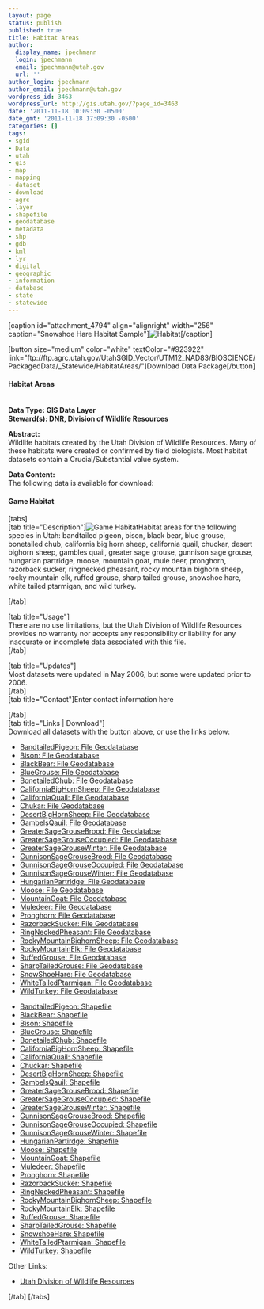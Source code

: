 ```yaml
---
layout: page
status: publish
published: true
title: Habitat Areas
author:
  display_name: jpechmann
  login: jpechmann
  email: jpechmann@utah.gov
  url: ''
author_login: jpechmann
author_email: jpechmann@utah.gov
wordpress_id: 3463
wordpress_url: http://gis.utah.gov/?page_id=3463
date: '2011-11-18 10:09:30 -0500'
date_gmt: '2011-11-18 17:09:30 -0500'
categories: []
tags:
- sgid
- Data
- utah
- gis
- map
- mapping
- dataset
- download
- agrc
- layer
- shapefile
- geodatabase
- metadata
- shp
- gdb
- kml
- lyr
- digital
- geographic
- information
- database
- state
- statewide
---
```

<p>[caption id="attachment_4794" align="alignright" width="256" caption="Snowshoe Hare Habitat Sample"]<img class="size-full wp-image-4794" src="http://gis.utah.gov/gallery/sgid/habitatbig.png" alt="Habitat" />[/caption]</p>
<p>[button size="medium" color="white" textColor="#923922" link="ftp://ftp.agrc.utah.gov/UtahSGID_Vector/UTM12_NAD83/BIOSCIENCE/PackagedData/_Statewide/HabitatAreas/"]Download Data Package[/button]</p>
<h4><strong>Habitat Areas</h4>
<p></strong><br />
<strong>Data Type: GIS Data Layer</strong><br />
<strong>Steward(s): DNR, Division of Wildlife Resources</strong></p>
<p><strong>Abstract:</strong><br />
Wildlife habitats created by the Utah Division of Wildlife Resources. Many of these habitats were created or confirmed by field biologists. Most habitat datasets contain a Crucial/Substantial value system. </p>
<p><strong>Data Content:</strong><br />
The following data is available for download:</p>
<p><h4 class="product">Game Habitat</h4>
<p>[tabs]<br />
[tab title="Description"]<img class="productImage-Thumb" src="http://gis.utah.gov/gallery/sgid/habitatsmall.png" alt="Game Habitat" />Habitat areas for the following species in Utah: bandtailed pigeon, bison, black bear, blue grouse, bonetailed chub, california big horn sheep, california quail, chuckar, desert bighorn sheep, gambles quail, greater sage grouse, gunnison sage grouse, hungarian partridge, moose, mountain goat, mule deer, pronghorn, razorback sucker, ringnecked pheasant, rocky mountain bighorn sheep, rocky mountain elk, ruffed grouse, sharp tailed grouse, snowshoe hare, white tailed ptarmigan, and wild turkey.
<div class="clear"></div>
<p> [/tab]</p>
<p>[tab title="Usage"]<br />
There are no use limitations, but the Utah Division of Wildlife Resources provides no warranty nor accepts any responsibility or liability for any inaccurate or incomplete data associated with this file.<br />
[/tab]</p>
<p>[tab title="Updates"]<br />
Most datasets were updated in May 2006, but some were updated prior to 2006.<br />
[/tab]<br />
[tab title="Contact"]Enter contact information here</p>
<p>[/tab]<br />
[tab title="Links | Download"]<br />
Download all datasets with the button above, or use the links below:</p>
<ul>
<li><a href="ftp://ftp.agrc.utah.gov/UtahSGID_Vector/UTM12_NAD83/BIOSCIENCE/UnpackagedData/Habitat_BandtailedPigeon/_Statewide/Habitat_BandtailedPigeon_gdb.zip">BandtailedPigeon: File Geodatabase</a></li>
<li><a href="ftp://ftp.agrc.utah.gov/UtahSGID_Vector/UTM12_NAD83/BIOSCIENCE/UnpackagedData/Habitat_Bison/_Statewide/Habitat_Bison_gdb.zip">Bison: File Geodatabase</a></li>
<li><a href="ftp://ftp.agrc.utah.gov/UtahSGID_Vector/UTM12_NAD83/BIOSCIENCE/UnpackagedData/Habitat_BlackBear/_Statewide/Habitat_BlackBear_gdb.zip">BlackBear: File Geodatabase</a></li>
<li><a href="ftp://ftp.agrc.utah.gov/UtahSGID_Vector/UTM12_NAD83/BIOSCIENCE/UnpackagedData/Habitat_BlueGrouse/_Statewide/Habitat_BlueGrouse_gdb.zip">BlueGrouse: File Geodatabase</a></li>
<li><a href="ftp://ftp.agrc.utah.gov/UtahSGID_Vector/UTM12_NAD83/BIOSCIENCE/UnpackagedData/Habitat_BonetailedChub/_Statewide/Habitat_BonetailedChub_gdb.zip">BonetailedChub: File Geodatabase</a></li>
<li><a href="ftp://ftp.agrc.utah.gov/UtahSGID_Vector/UTM12_NAD83/BIOSCIENCE/UnpackagedData/Habitat_CaliforniaBigHornSheep/_Statewide/Habitat_CaliforniaBigHornSheep_gdb.zip">CaliforniaBigHornSheep: File Geodatabase</a></li>
<li><a href="ftp://ftp.agrc.utah.gov/UtahSGID_Vector/UTM12_NAD83/BIOSCIENCE/UnpackagedData/Habitat_CaliforniaQuail/_Statewide/Habitat_CaliforniaQuail_gdb.zip">CaliforniaQuail: File Geodatabase</a></li>
<li><a href="ftp://ftp.agrc.utah.gov/UtahSGID_Vector/UTM12_NAD83/BIOSCIENCE/UnpackagedData/Habitat_Chukar/_Statewide/Habitat_Chukar_gdb.zip">Chukar: File Geodatabase</a></li>
<li><a href="ftp://ftp.agrc.utah.gov/UtahSGID_Vector/UTM12_NAD83/BIOSCIENCE/UnpackagedData/Habitat_DesertBighornSheep/_Statewide/Habitat_DesertBighornSheep_gdb.zip">DesertBigHornSheep: File Geodatabase</a></li>
<li><a href="ftp://ftp.agrc.utah.gov/UtahSGID_Vector/UTM12_NAD83/BIOSCIENCE/UnpackagedData/Habitat_GambelsQuail/_Statewide/Habitat_GambelsQuail_gdb.zip">GambelsQauil: File Geodatabase</a></li>
<li><a href="ftp://ftp.agrc.utah.gov/UtahSGID_Vector/UTM12_NAD83/BIOSCIENCE/UnpackagedData/Habitat_GreaterSageGrouseBrood/_Statewide/Habitat_GreaterSageGrouseBrood_gdb.zip">GreaterSageGrouseBrood: File Geodatabse</a></li>
<li><a href="ftp://ftp.agrc.utah.gov/UtahSGID_Vector/UTM12_NAD83/BIOSCIENCE/UnpackagedData/Habitat_GreaterSageGrouseOccupied/_Statewide/Habitat_GreaterSageGrouseOccupied_gdb.zip">GreaterSageGrouseOccupied: File Geodatabase</a></li>
<li><a href="ftp://ftp.agrc.utah.gov/UtahSGID_Vector/UTM12_NAD83/BIOSCIENCE/UnpackagedData/Habitat_GreaterSageGrouseWinter/_Statewide/Habitat_GreaterSageGrouseWinter_gdb.zip">GreaterSageGrouseWinter: File Geodatabase</a></li>
<li><a href="ftp://ftp.agrc.utah.gov/UtahSGID_Vector/UTM12_NAD83/BIOSCIENCE/UnpackagedData/Habitat_GunnisonSageGrouseBrood/_Statewide/Habitat_GunnisonSageGrouseBrood_gdb.zip">GunnisonSageGrouseBrood: File Geodatabase</a>
<li><a href="ftp://ftp.agrc.utah.gov/UtahSGID_Vector/UTM12_NAD83/BIOSCIENCE/UnpackagedData/Habitat_GunnisonSageGrouseOccupied/_Statewide/Habitat_GunnisonSageGrouseOccupied_gdb.zip">GunnisonSageGrouseOccupied: File Geodatabase</a></li>
<li><a href="ftp://ftp.agrc.utah.gov/UtahSGID_Vector/UTM12_NAD83/BIOSCIENCE/UnpackagedData/Habitat_GunnisonSageGrouseWinter/_Statewide/Habitat_GunnisonSageGrouseWinter_gdb.zip">GunnisonSageGrouseWinter: File Geodatabase</a></li>
<li><a href="ftp://ftp.agrc.utah.gov/UtahSGID_Vector/UTM12_NAD83/BIOSCIENCE/UnpackagedData/Habitat_HungarianPartridge/_Statewide/Habitat_HungarianPartridge_gdb.zip">HungarianPartridge: File Geodatabase</a></li>
<li><a href="ftp://ftp.agrc.utah.gov/UtahSGID_Vector/UTM12_NAD83/BIOSCIENCE/UnpackagedData/Habitat_Moose/_Statewide/Habitat_Moose_gdb.zip">Moose: File Geodatabase</a></li>
<li><a href="ftp://ftp.agrc.utah.gov/UtahSGID_Vector/UTM12_NAD83/BIOSCIENCE/UnpackagedData/Habitat_MountainGoat/_Statewide/Habitat_MountainGoat_gdb.zip">MountainGoat: File Geodatabase</a></li>
<li><a href="ftp://ftp.agrc.utah.gov/UtahSGID_Vector/UTM12_NAD83/BIOSCIENCE/UnpackagedData/Habitat_Muledeer/_Statewide/Habitat_Muledeer_gdb.zip">Muledeer: File Geodatabase</a></li>
<li><a href="ftp://ftp.agrc.utah.gov/UtahSGID_Vector/UTM12_NAD83/BIOSCIENCE/UnpackagedData/Habitat_Pronghorn/_Statewide/Habitat_Pronghorn_gdb.zip">Pronghorn: File Geodatabase</a></li>
<li><a href="ftp://ftp.agrc.utah.gov/UtahSGID_Vector/UTM12_NAD83/BIOSCIENCE/UnpackagedData/Habitat_RazorbackSucker/_Statewide/Habitat_RazorbackSucker_gdb.zip">RazorbackSucker: File Geodatabase</a></li>
<li><a href="ftp://ftp.agrc.utah.gov/UtahSGID_Vector/UTM12_NAD83/BIOSCIENCE/UnpackagedData/Habitat_RingNeckedPheasant/_Statewide/Habitat_RingNeckedPheasant_gdb.zip">RingNeckedPheasant: File Geodatabase</a></li>
<li><a href="ftp://ftp.agrc.utah.gov/UtahSGID_Vector/UTM12_NAD83/BIOSCIENCE/UnpackagedData/Habitat_RockyMountainBighornSheep/_Statewide/Habitat_RockyMountainBighornSheep_gdb.zip">RockyMountainBighornSheep: File Geodatabase</a></li>
<li><a href="ftp://ftp.agrc.utah.gov/UtahSGID_Vector/UTM12_NAD83/BIOSCIENCE/UnpackagedData/Habitat_RockyMountainElk/_Statewide/Habitat_RockyMountainElk_gdb.zip">RockyMountainElk: File Geodatabase</a></li>
<li><a href="ftp://ftp.agrc.utah.gov/UtahSGID_Vector/UTM12_NAD83/BIOSCIENCE/UnpackagedData/Habitat_RuffedGrouse/_Statewide/Habitat_RuffedGrouse_gdb.zip">RuffedGrouse: File Geodatabase</a></li>
<li><a href="ftp://ftp.agrc.utah.gov/UtahSGID_Vector/UTM12_NAD83/BIOSCIENCE/UnpackagedData/Habitat_SharpTailedGrouse/_Statewide/Habitat_SharpTailedGrouse_gdb.zip">SharpTailedGrouse: File Geodatabase</a></li>
<li><a href="ftp://ftp.agrc.utah.gov/UtahSGID_Vector/UTM12_NAD83/BIOSCIENCE/UnpackagedData/Habitat_SnowshoeHare/_Statewide/Habitat_SnowshoeHare_gdb.zip">SnowShoeHare: File Geodatabase</a></li>
<li><a href="ftp://ftp.agrc.utah.gov/UtahSGID_Vector/UTM12_NAD83/BIOSCIENCE/UnpackagedData/Habitat_WhiteTailedPtarmigan/_Statewide/Habitat_WhiteTailedPtarmigan_gdb.zip">WhiteTailedPtarmigan: File Geodatabase</a></li>
<li><a href="ftp://ftp.agrc.utah.gov/UtahSGID_Vector/UTM12_NAD83/BIOSCIENCE/UnpackagedData/Habitat_WildTurkey/_Statewide/Habitat_WildTurkey_gdb.zip">WildTurkey: File Geodatabase</a></li>
</ul>
<ul>
<li><a href="ftp://ftp.agrc.utah.gov/UtahSGID_Vector/UTM12_NAD83/BIOSCIENCE/UnpackagedData/Habitat_BandtailedPigeon/_Statewide/Habitat_BandtailedPigeon_shp.zip">BandtailedPigeon: Shapefile</a></li>
<li><a href="ftp://ftp.agrc.utah.gov/UtahSGID_Vector/UTM12_NAD83/BIOSCIENCE/UnpackagedData/Habitat_BlackBear/_Statewide/Habitat_BlackBear_shp.zip">BlackBear: Shapefile</a></li>
<li><a href="ftp://ftp.agrc.utah.gov/UtahSGID_Vector/UTM12_NAD83/BIOSCIENCE/UnpackagedData/Habitat_Bison/_Statewide/Habitat_Bison_shp.zip">Bison: Shapefile</a></li>
<li><a href="ftp://ftp.agrc.utah.gov/UtahSGID_Vector/UTM12_NAD83/BIOSCIENCE/UnpackagedData/Habitat_BlueGrouse/_Statewide/Habitat_BlueGrouse_shp.zip">BlueGrouse: Shapefile</a></li>
<li><a href="ftp://ftp.agrc.utah.gov/UtahSGID_Vector/UTM12_NAD83/BIOSCIENCE/UnpackagedData/Habitat_BonetailedChub/_Statewide/Habitat_BonetailedChub_shp.zip">BonetailedChub: Shapefile</a></li>
<li><a href="ftp://ftp.agrc.utah.gov/UtahSGID_Vector/UTM12_NAD83/BIOSCIENCE/UnpackagedData/Habitat_CaliforniaBigHornSheep/_Statewide/Habitat_CaliforniaBigHornSheep_shp.zip">CaliforniaBigHornSheep: Shapefile</a></li>
<li><a href="ftp://ftp.agrc.utah.gov/UtahSGID_Vector/UTM12_NAD83/BIOSCIENCE/UnpackagedData/Habitat_CaliforniaQuail/_Statewide/Habitat_CaliforniaQuail_shp.zip">CaliforniaQuail: Shapefile</a></li>
<li><a href="ftp://ftp.agrc.utah.gov/UtahSGID_Vector/UTM12_NAD83/BIOSCIENCE/UnpackagedData/Habitat_Chukar/_Statewide/Habitat_Chukar_shp.zip">Chuckar: Shapefile</a></li>
<li><a href="ftp://ftp.agrc.utah.gov/UtahSGID_Vector/UTM12_NAD83/BIOSCIENCE/UnpackagedData/Habitat_DesertBighornSheep/_Statewide/Habitat_DesertBighornSheep_shp.zip">DesertBigHornSheep: Shapefile</a></li>
<li><a href="ftp://ftp.agrc.utah.gov/UtahSGID_Vector/UTM12_NAD83/BIOSCIENCE/UnpackagedData/Habitat_GambelsQuail/_Statewide/Habitat_GambelsQuail_shp.zip">GambelsQauil: Shapefile</a></li>
<li><a href="ftp://ftp.agrc.utah.gov/UtahSGID_Vector/UTM12_NAD83/BIOSCIENCE/UnpackagedData/Habitat_GreaterSageGrouseBrood/_Statewide/Habitat_GreaterSageGrouseBrood_shp.zip">GreaterSageGrouseBrood: Shapefile</a></li>
<li><a href="ftp://ftp.agrc.utah.gov/UtahSGID_Vector/UTM12_NAD83/BIOSCIENCE/UnpackagedData/Habitat_GreaterSageGrouseOccupied/_Statewide/Habitat_GreaterSageGrouseOccupied_shp.zip">GreaterSageGrouseOccupied: Shapefile</a></li>
<li><a href="ftp://ftp.agrc.utah.gov/UtahSGID_Vector/UTM12_NAD83/BIOSCIENCE/UnpackagedData/Habitat_GreaterSageGrouseWinter/_Statewide/Habitat_GreaterSageGrouseWinter_shp.zip">GreaterSageGrouseWinter: Shapefile</a></li>
<li><a href="ftp://ftp.agrc.utah.gov/UtahSGID_Vector/UTM12_NAD83/BIOSCIENCE/UnpackagedData/Habitat_GunnisonSageGrouseBrood/_Statewide/Habitat_GunnisonSageGrouseBrood_shp.zip">GunnisonSageGrouseBrood: Shapefile</a></li>
<li><a href="ftp://ftp.agrc.utah.gov/UtahSGID_Vector/UTM12_NAD83/BIOSCIENCE/UnpackagedData/Habitat_GunnisonSageGrouseOccupied/_Statewide/Habitat_GunnisonSageGrouseOccupied_shp.zip">GunnisonSageGrouseOccupied: Shapefile</a></li>
<li><a href="ftp://ftp.agrc.utah.gov/UtahSGID_Vector/UTM12_NAD83/BIOSCIENCE/UnpackagedData/Habitat_GunnisonSageGrouseWinter/_Statewide/Habitat_GunnisonSageGrouseWinter_shp.zip">GunnisonSageGrouseWinter: Shapefile</a></li>
<li><a href="ftp://ftp.agrc.utah.gov/UtahSGID_Vector/UTM12_NAD83/BIOSCIENCE/UnpackagedData/Habitat_HungarianPartridge/_Statewide/Habitat_HungarianPartridge_shp.zip">HungarianPartirdge: Shapefile</a></li>
<li><a href="ftp://ftp.agrc.utah.gov/UtahSGID_Vector/UTM12_NAD83/BIOSCIENCE/UnpackagedData/Habitat_Moose/_Statewide/Habitat_Moose_shp.zip">Moose: Shapefile</a></li>
<li><a href="ftp://ftp.agrc.utah.gov/UtahSGID_Vector/UTM12_NAD83/BIOSCIENCE/UnpackagedData/Habitat_MountainGoat/_Statewide/Habitat_MountainGoat_shp.zip">MountainGoat: Shapefile</a></li>
<li><a href="ftp://ftp.agrc.utah.gov/UtahSGID_Vector/UTM12_NAD83/BIOSCIENCE/UnpackagedData/Habitat_Muledeer/_Statewide/Habitat_Muledeer_shp.zip">Muledeer: Shapefile</a></li>
<li><a href="ftp://ftp.agrc.utah.gov/UtahSGID_Vector/UTM12_NAD83/BIOSCIENCE/UnpackagedData/Habitat_Pronghorn/_Statewide/Habitat_Pronghorn_shp.zip">Pronghorn: Shapefile</a></li>
<li><a href="ftp://ftp.agrc.utah.gov/UtahSGID_Vector/UTM12_NAD83/BIOSCIENCE/UnpackagedData/Habitat_RazorbackSucker/_Statewide/Habitat_RazorbackSucker_shp.zip">RazorbackSucker: Shapefile</a></li>
<li><a href="ftp://ftp.agrc.utah.gov/UtahSGID_Vector/UTM12_NAD83/BIOSCIENCE/UnpackagedData/Habitat_RingNeckedPheasant/_Statewide/Habitat_RingNeckedPheasant_shp.zip">RingNeckedPheasant: Shapefile</a></li>
<li><a href="ftp://ftp.agrc.utah.gov/UtahSGID_Vector/UTM12_NAD83/BIOSCIENCE/UnpackagedData/Habitat_RockyMountainBighornSheep/_Statewide/Habitat_RockyMountainBighornSheep_shp.zip">RockyMountainBighornSheep: Shapefile</a></li>
<li><a href="ftp://ftp.agrc.utah.gov/UtahSGID_Vector/UTM12_NAD83/BIOSCIENCE/UnpackagedData/Habitat_RockyMountainElk/_Statewide/Habitat_RockyMountainElk_shp.zip">RockyMountainElk: Shapefile</a></li>
<li><a href="ftp://ftp.agrc.utah.gov/UtahSGID_Vector/UTM12_NAD83/BIOSCIENCE/UnpackagedData/Habitat_RuffedGrouse/_Statewide/Habitat_RuffedGrouse_shp.zip">RuffedGrouse: Shapefile</a></li>
<li><a href="ftp://ftp.agrc.utah.gov/UtahSGID_Vector/UTM12_NAD83/BIOSCIENCE/UnpackagedData/Habitat_SharpTailedGrouse/_Statewide/Habitat_SharpTailedGrouse_shp.zip">SharpTailedGrouse: Shapefile</a></li>
<li><a href="ftp://ftp.agrc.utah.gov/UtahSGID_Vector/UTM12_NAD83/BIOSCIENCE/UnpackagedData/Habitat_SnowshoeHare/_Statewide/Habitat_SnowshoeHare_shp.zip">SnowshoeHare: Shapefile</a></li>
<li><a href="ftp://ftp.agrc.utah.gov/UtahSGID_Vector/UTM12_NAD83/BIOSCIENCE/UnpackagedData/Habitat_WhiteTailedPtarmigan/_Statewide/Habitat_WhiteTailedPtarmigan_shp.zip">WhiteTailedPtarmigan: Shapefile</a></li>
<li><a href="ftp://ftp.agrc.utah.gov/UtahSGID_Vector/UTM12_NAD83/BIOSCIENCE/UnpackagedData/Habitat_WildTurkey/_Statewide/Habitat_WildTurkey_shp.zip">WildTurkey: Shapefile</a></li>
</ul>
<p>Other Links:</p>
<ul>
<li><a href="http://wildlife.utah.gov/dwr/">Utah Division of Wildlife Resources</a></li>
</ul>
<p>[/tab] [/tabs]</p>
